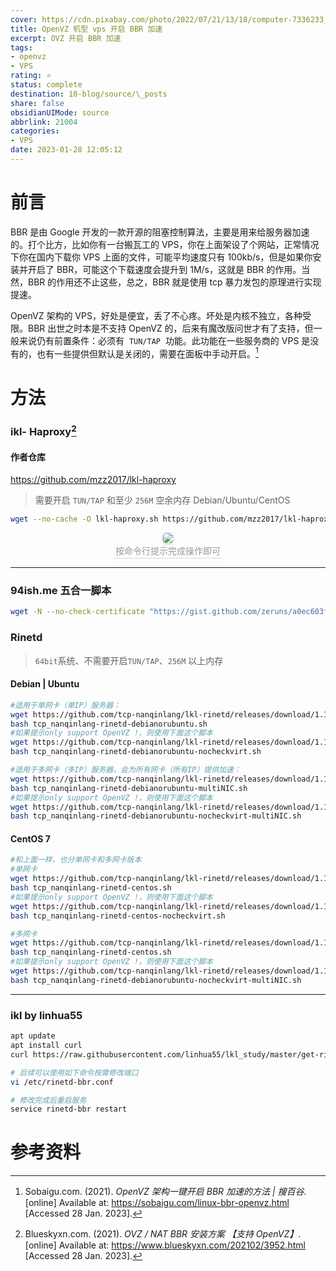 ```yaml
---
cover: https://cdn.pixabay.com/photo/2022/07/21/13/18/computer-7336233__480.png
title: OpenVZ 机型 vps 开启 BBR 加速
excerpt: OVZ 开启 BBR 加速
tags:
- openvz
- VPS
rating: ⭐
status: complete
destination: 10-blog/source/\_posts
share: false
obsidianUIMode: source
abbrlink: 21004
categories:
- VPS
date: 2023-01-28 12:05:12
---
```


# 前言

BBR 是由 Google 开发的一款开源的阻塞控制算法，主要是用来给服务器加速的。打个比方，比如你有一台搬瓦工的 VPS，你在上面架设了个网站，正常情况下你在国内下载你 VPS 上面的文件，可能平均速度只有 100kb/s，但是如果你安装并开启了 BBR，可能这个下载速度会提升到 1M/s，这就是 BBR 的作用。当然，BBR 的作用还不止这些，总之，BBR 就是使用 tcp 暴力发包的原理进行实现提速。

OpenVZ 架构的 VPS，好处是便宜，丢了不心疼。坏处是内核不独立，各种受限。BBR 出世之时本是不支持 OpenVZ 的，后来有魔改版问世才有了支持，但一般来说仍有前置条件：必须有  `TUN/TAP`  功能。此功能在一些服务商的 VPS 是没有的，也有一些提供但默认是关闭的，需要在面板中手动开启。[^1]

# 方法

### ikl- Haproxy[^2]

#### 作者仓库

https://github.com/mzz2017/lkl-haproxy

> 需要开启 `TUN/TAP` 和至少 `256M` 空余内存
> Debian/Ubuntu/CentOS

```bash
wget --no-cache -O lkl-haproxy.sh https://github.com/mzz2017/lkl-haproxy/raw/master/lkl-haproxy.sh && bash lkl-haproxy.sh
```

<center>
    <img style="border-radius: 0.3125em;
    box-shadow: 0 2px 4px 0 rgba(34,36,38,.12),0 2px 10px 0 rgba(34,36,38,.08);"
    src="https://i.imgur.com/2WomFZQ.png">
    <br>
    <div style="color:orange; border-bottom: 1px solid #d9d9d9;
    display: inline-block;
    color: #999;
    padding: 2px;">按命令行提示完成操作即可
    </div>
</center>

---

### 94ish.me 五合一脚本

```bash
wget -N --no-check-certificate "https://gist.github.com/zeruns/a0ec603f20d1b86de6a774a8ba27588f/raw/4f9957ae23f5efb2bb7c57a198ae2cffebfb1c56/tcp.sh" && chmod +x tcp.sh && ./tcp.sh
```

### Rinetd

> `64bit`系统、不需要开启`TUN/TAP`、`256M` 以上内存

#### Debian | Ubuntu

```bash
#适用于单网卡（单IP）服务器：
wget https://github.com/tcp-nanqinlang/lkl-rinetd/releases/download/1.1.0/tcp_nanqinlang-rinetd-debianorubuntu.sh
bash tcp_nanqinlang-rinetd-debianorubuntu.sh
#如果提示only support OpenVZ !，则使用下面这个脚本
wget https://github.com/tcp-nanqinlang/lkl-rinetd/releases/download/1.1.0-nocheckvirt/tcp_nanqinlang-rinetd-debianorubuntu-nocheckvirt.sh
bash tcp_nanqinlang-rinetd-debianorubuntu-nocheckvirt.sh

#适用于多网卡（多IP）服务器，会为所有网卡（所有IP）提供加速：
wget https://github.com/tcp-nanqinlang/lkl-rinetd/releases/download/1.1.0/tcp_nanqinlang-rinetd-debianorubuntu-multiNIC.sh
bash tcp_nanqinlang-rinetd-debianorubuntu-multiNIC.sh
#如果提示only support OpenVZ !，则使用下面这个脚本
wget https://github.com/tcp-nanqinlang/lkl-rinetd/releases/download/1.1.0-nocheckvirt/tcp_nanqinlang-rinetd-debianorubuntu-nocheckvirt-multiNIC.sh
bash tcp_nanqinlang-rinetd-debianorubuntu-nocheckvirt-multiNIC.sh
```

#### CentOS 7

```bash
#和上面一样，也分单网卡和多网卡版本
#单网卡
wget https://github.com/tcp-nanqinlang/lkl-rinetd/releases/download/1.1.0/tcp_nanqinlang-rinetd-centos.sh
bash tcp_nanqinlang-rinetd-centos.sh
#如果提示only support OpenVZ !，则使用下面这个脚本
wget https://github.com/tcp-nanqinlang/lkl-rinetd/releases/download/1.1.0-nocheckvirt/tcp_nanqinlang-rinetd-centos-nocheckvirt.sh
bash tcp_nanqinlang-rinetd-centos-nocheckvirt.sh

#多网卡
wget https://github.com/tcp-nanqinlang/lkl-rinetd/releases/download/1.1.0/tcp_nanqinlang-rinetd-centos.sh
bash tcp_nanqinlang-rinetd-centos.sh
#如果提示only support OpenVZ !，则使用下面这个脚本
wget https://github.com/tcp-nanqinlang/lkl-rinetd/releases/download/1.1.0-nocheckvirt/tcp_nanqinlang-rinetd-debianorubuntu-nocheckvirt-multiNIC.sh
bash tcp_nanqinlang-rinetd-debianorubuntu-nocheckvirt-multiNIC.sh
```

---

### ikl by linhua55

```bash
apt update
apt install curl
curl https://raw.githubusercontent.com/linhua55/lkl_study/master/get-rinetd.sh | bash

# 后续可以使用如下命令按需修改端口
vi /etc/rinetd-bbr.conf

# 修改完成后重启服务
service rinetd-bbr restart
```

# 参考资料

[^1]: Sobaigu.com. (2021). *OpenVZ 架构一键开启 BBR 加速的方法 | 搜百谷*. [online] Available at: https://sobaigu.com/linux-bbr-openvz.html [Accessed 28 Jan. 2023].
[^2]: Blueskyxn.com. (2021). *OVZ / NAT BBR 安装方案 【支持 OpenVZ】*. [online] Available at: https://www.blueskyxn.com/202102/3952.html [Accessed 28 Jan. 2023].
